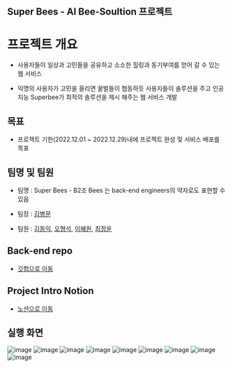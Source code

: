## Super Bees - AI Bee-Soultion 프로젝트

# **프로젝트 개요**
 - 사용자들이 일상과 고민들을 공유하고 소소한 힐링과 동기부여를 얻어 갈 수 있는 웹 서비스

  - 익명의 사용자가 고민을 올리면 꿀벌들이 협동하듯 사용자들이 솔루션을 주고 인공지능 Superbee가 최적의 솔루션을 제시 해주는 웹 서비스 개발

## 목표
 - 프로젝트 기한(2022.12.01 ~ 2022.12.29)내에 프로젝트 완성 및 서비스 배포를 목표

## 팀명 및 팀원
 * 팀명 : Super Bees - B2조 Bees 는 back-end engineers의 약자로도 표현할 수 있음

 * 팀장 : [김병문](https://github.com/kbm1933)
 * 팀원 : [김동익](https://github.com/DongIkkk), [오형석](https://github.com/auberr), [이혜원](https://github.com/wonprogrammer), [최정윤](https://github.com/uniqquej)
 
 ## Back-end repo
- [깃헙으로 이동](https://github.com/kbm1933/B2_Bee_Solution_Back)

## Project Intro Notion
- [노션으로 이동](https://www.notion.so/Super-Bees-AI-3-AI-Bee-solution-S-A-14f050d1286243889061802f2e7510d2)

## 실행 화면
![image](https://user-images.githubusercontent.com/109218139/207604580-2c7e0d97-40c9-4126-bd69-881b8cf67251.png)
![image](https://user-images.githubusercontent.com/109218139/207604715-f7317c92-166e-4c4d-a825-6325e340882d.png)
![image](https://user-images.githubusercontent.com/109218139/207604861-9e8d0f8d-9c69-49dd-a5f9-746799f40eac.png)
![image](https://user-images.githubusercontent.com/109218139/207604958-5fce8956-bc2a-47d8-b7a6-9b38673eb2c8.png)
![image](https://user-images.githubusercontent.com/109218139/207605453-12e22aa5-3ac6-4899-8c1e-377418d497fb.png)
![image](https://user-images.githubusercontent.com/109218139/207605028-ccd93cf6-a038-4657-bc9e-64f412df02ed.png)
![image](https://user-images.githubusercontent.com/109218139/207605105-8ab84db1-7030-4e78-866d-16c1591a1272.png)
![image](https://user-images.githubusercontent.com/109218139/207605200-b873be06-8e6b-4e09-870b-c132bbca7bd4.png)
![image](https://user-images.githubusercontent.com/109218139/207605286-1e980d4a-eb8d-4ad1-b184-bad313c1e186.png)
